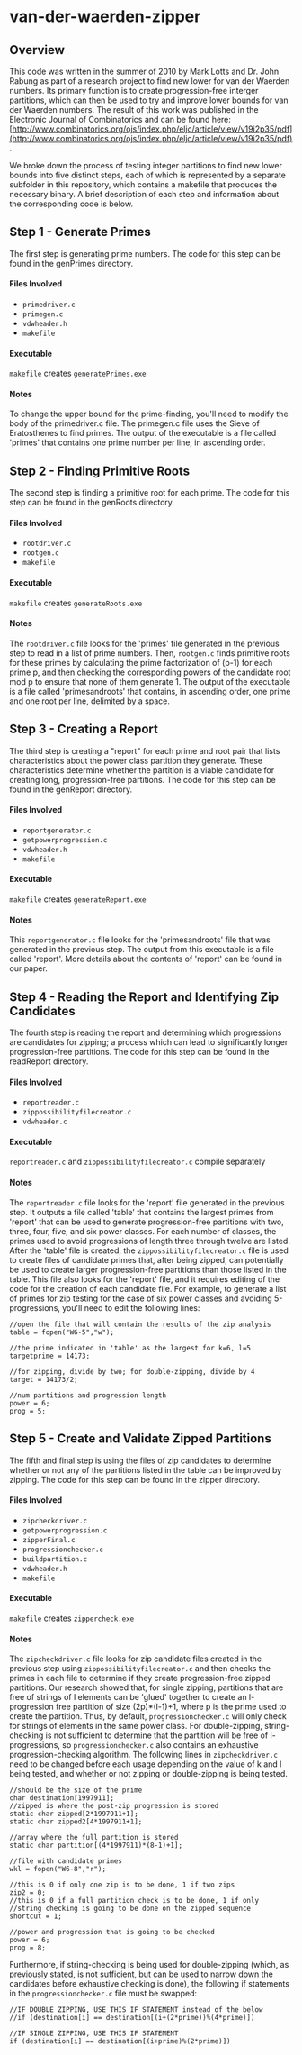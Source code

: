 van-der-waerden-zipper
======================

## Overview

This code was written in the summer of 2010 by Mark Lotts and Dr. John Rabung as part of a research project to find new lower for van der Waerden numbers. Its primary function is to create progression-free interger partitions, which can then be used to try and improve lower bounds for van der Waerden numbers. The result of this work was published in the Electronic Journal of Combinatorics and can be found here: [http://www.combinatorics.org/ojs/index.php/eljc/article/view/v19i2p35/pdf](http://www.combinatorics.org/ojs/index.php/eljc/article/view/v19i2p35/pdf).

We broke down the process of testing integer partitions to find new lower bounds into five distinct steps, each of which is represented by a separate subfolder in this repository, which contains a makefile that produces the necessary binary. A brief description of each step and information about the corresponding code is below.

## Step 1 - Generate Primes
The first step is generating prime numbers. The code for this step can be found in the genPrimes directory.

#### Files Involved

- `primedriver.c`
- `primegen.c`
- `vdwheader.h`
- `makefile`

#### Executable 

`makefile` creates `generatePrimes.exe`

#### Notes

To change the upper bound for the prime-finding, you'll need to modify the body of the primedriver.c file. The primegen.c file uses the Sieve of Eratosthenes to find primes. The output of the executable is a file called 'primes' that contains one prime number per line, in ascending order.

## Step 2 - Finding Primitive Roots
The second step is finding a primitive root for each prime. The code for this step can be found in the genRoots directory.

#### Files Involved

 - `rootdriver.c`
 - `rootgen.c`
 - `makefile`

#### Executable 
 
`makefile` creates `generateRoots.exe`

#### Notes

The `rootdriver.c` file looks for the 'primes' file generated in the previous step to read in a list of prime numbers. Then, `rootgen.c` finds primitive roots for these primes by calculating the prime factorization of (p-1) for each prime p, and then checking the corresponding powers of the candidate root mod p to ensure that none of them generate 1. The output of the executable is a file called 'primesandroots' that contains, in ascending order, one prime and one root per line, delimited by a space.

## Step 3 - Creating a Report
The third step is creating a "report" for each prime and root pair that lists characteristics about the power class partition they generate. These characteristics determine whether the partition is a viable candidate for creating long, progression-free partitions. The code for this step can be found in the genReport directory.

#### Files Involved
 - `reportgenerator.c`
 - `getpowerprogression.c`
 - `vdwheader.h`
 - `makefile`

#### Executable

`makefile` creates `generateReport.exe`

#### Notes

This `reportgenerator.c` file looks for the 'primesandroots' file that was generated in the previous step. The output from this executable is a file called 'report'. More details about the contents of 'report' can be found in our paper.

## Step 4 - Reading the Report and Identifying Zip Candidates
The fourth step is reading the report and determining which progressions are candidates for zipping; a process which can lead  to significantly longer progression-free partitions. The code for this step can be found in the readReport directory.

#### Files Involved

 - `reportreader.c`
 - `zippossibilityfilecreator.c`
 - `vdwheader.c`

#### Executable

`reportreader.c` and `zippossibilityfilecreator.c` compile separately

#### Notes

The `reportreader.c` file looks for the 'report' file generated in the previous step. It outputs a file called 'table' that contains the largest primes from 'report' that can be used to generate progression-free partitions with two, three, four, five, and six power classes. For each number of classes, the primes used to avoid progressions of length three through twelve are listed. After the 'table' file is created, the `zippossibilityfilecreator.c` file is used to create files of candidate primes that, after being zipped, can potentially be used to create larger progression-free partitions than those listed in the table. This file also looks for the 'report' file, and it requires editing of the code for the creation of each candidate file. For example, to generate a list of primes for zip testing for the case of six power classes and avoiding 5-progressions, you'll need to edit the following lines:

```
//open the file that will contain the results of the zip analysis
table = fopen("W6-5","w");
		
//the prime indicated in 'table' as the largest for k=6, l=5
targetprime = 14173;

//for zipping, divide by two; for double-zipping, divide by 4
target = 14173/2;

//num partitions and progression length
power = 6;
prog = 5;
```

## Step 5 - Create and Validate Zipped Partitions
The fifth and final step is using the files of zip candidates to determine whether or not any of the partitions listed in the table can be improved by zipping. The code for this step can be found in the zipper directory.

#### Files Involved
 - `zipcheckdriver.c`
 - `getpowerprogression.c`
 - `zipperFinal.c`
 - `progressionchecker.c`
 - `buildpartition.c`
 - `vdwheader.h`
 - `makefile`

#### Executable
`makefile` creates `zippercheck.exe`

#### Notes
The `zipcheckdriver.c` file looks for zip candidate files created in the previous step using `zippossibilityfilecreator.c` and then checks the primes in each file to determine if they create progression-free zipped partitions. Our research showed that, for single zipping, partitions that are free of strings of l elements can be 'glued' together to create an l-progression free partition of size (2p)*(l-1)+1, where p is the prime used to create the partition. Thus, by default, `progressionchecker.c` will only check for strings of elements in the same power class. For double-zipping, string-checking is not sufficient to determine that the partition will be free of l-progressions, so `progressionchecker.c` also contains an exhaustive progression-checking algorithm. The following lines in `zipcheckdriver.c` need to be changed before each usage depending on the value of k and l being tested, and whether or not zipping or double-zipping is being tested.

```
//should be the size of the prime
char destination[1997911];
//zipped is where the post-zip progression is stored
static char zipped[2*1997911+1];
static char zipped2[4*1997911+1];
    
//array where the full partition is stored
static char partition[(4*1997911)*(8-1)+1];

//file with candidate primes
wkl = fopen("W6-8","r");

//this is 0 if only one zip is to be done, 1 if two zips
zip2 = 0;
//this is 0 if a full partition check is to be done, 1 if only
//string checking is going to be done on the zipped sequence
shortcut = 1;

//power and progression that is going to be checked
power = 6;
prog = 8;
```

Furthermore, if string-checking is being used for double-zipping (which, as previously stated, is not sufficient, but can be used to narrow down the candidates before exhaustive checking is done), the following if statements in the `progressionchecker.c` file must be swapped:

```
//IF DOUBLE ZIPPING, USE THIS IF STATEMENT instead of the below
//if (destination[i] == destination[(i+(2*prime))%(4*prime)])

//IF SINGLE ZIPPING, USE THIS IF STATEMENT
if (destination[i] == destination[(i+prime)%(2*prime)])
```
